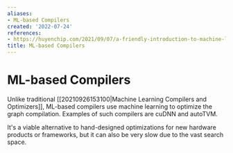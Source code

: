 ```yaml
---
aliases:
- ML-based Compilers
created: '2022-07-24'
references:
- https://huyenchip.com/2021/09/07/a-friendly-introduction-to-machine-learning-compilers-and-optimizers.html
title: ML-based Compilers
---
```


# ML-based Compilers

Unlike traditional [[20210926153100|Machine Learning Compilers and Optimizers]], ML-based compilers use machine learning to optimize the graph compilation. Examples of such compilers are cuDNN and autoTVM.

It's a viable alternative to hand-designed optimizations for new hardware products or frameworks, but it can also be very slow due to the vast search space.